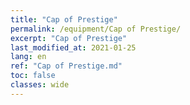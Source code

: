```yaml
---
title: "Cap of Prestige"
permalink: /equipment/Cap of Prestige/
excerpt: "Cap of Prestige"
last_modified_at: 2021-01-25
lang: en
ref: "Cap of Prestige.md"
toc: false
classes: wide
---
```


